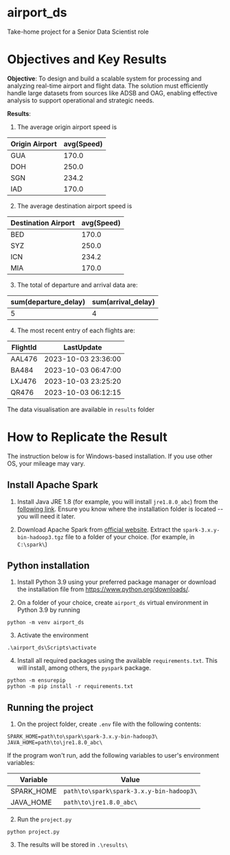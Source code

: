 # airport_ds
 Take-home project for a Senior Data Scientist role 

# Objectives and Key Results

**Objective**: To design and build a scalable system for processing and analyzing real-time airport and flight data. The solution must efficiently handle large datasets from sources like ADSB and OAG, enabling effective analysis to support operational and strategic needs.

**Results**:

1. The average origin airport speed is

|Origin Airport|avg(Speed)|
| --- | ----------- |
|   GUA|     170.0|
|   DOH|     250.0|
|   SGN|     234.2|
|   IAD|     170.0|


2. The average destination airport speed is

|Destination Airport|avg(Speed)|
| --- | ----------- |
|        BED|     170.0|
|        SYZ|     250.0|
|        ICN|     234.2|
|        MIA|     170.0|

3. The total of departure and arrival data are:

|sum(departure_delay)|sum(arrival_delay)|
| --- | ----------- |
|                   5|                 4|

4. The most recent entry of each flights are:

|FlightId|         LastUpdate|
| --- | -------------------- |
|  AAL476|2023-10-03 23:36:00|
|   BA484|2023-10-03 06:47:00|
|  LXJ476|2023-10-03 23:25:20|
|   QR476|2023-10-03 06:12:15|

The data visualisation are available in `results` folder


# How to Replicate the Result

The instruction below is for Windows-based installation. If you use other OS, your mileage may vary.

## Install Apache Spark

1. Install Java JRE 1.8 (for example, you will install `jre1.8.0_abc`) from the [following link](https://www.oracle.com/id/java/technologies/javase/javase8u211-later-archive-downloads.html). Ensure you know where the installation folder is located -- you will need it later.

2. Download Apache Spark from [official website](https://spark.apache.org/downloads.html). Extract the `spark-3.x.y-bin-hadoop3.tgz` file to a folder of your choice. (for example, in `C:\spark\`)

## Python installation
1. Install Python 3.9 using your preferred package manager or download the installation file from https://www.python.org/downloads/.

2. On a folder of your choice, create `airport_ds` virtual environment in Python 3.9 by running
```
python -m venv airport_ds
```

3. Activate the environment
```
.\airport_ds\Scripts\activate
```

4. Install all required packages using the available `requirements.txt`. This will install, among others, the `pyspark` package.
```
python -m ensurepip
python -m pip install -r requirements.txt
```

## Running the project

1. On the project folder, create `.env` file with the following contents:
```
SPARK_HOME=path\to\spark\spark-3.x.y-bin-hadoop3\
JAVA_HOME=path\to\jre1.8.0_abc\
``` 
If the program won't run, add the following variables to user's environment variables:

| Variable | Value |
| --- | ----------- |
| SPARK_HOME | `path\to\spark\spark-3.x.y-bin-hadoop3\` |
| JAVA_HOME | `path\to\jre1.8.0_abc\` |

2. Run the `project.py`
```
python project.py
```
3. The results will be stored in `.\results\`

